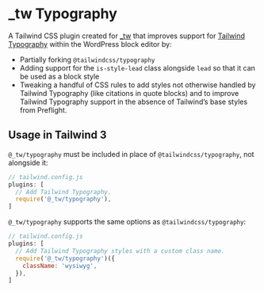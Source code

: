 # \_tw Typography

A Tailwind CSS plugin created for [\_tw](https://underscoretw.com/) that improves support for [Tailwind Typography](https://github.com/tailwindlabs/tailwindcss-typography) within the WordPress block editor by:

- Partially forking `@tailwindcss/typography`
- Adding support for the `is-style-lead` class alongside `lead` so that it can be used as a block style
- Tweaking a handful of CSS rules to add styles not otherwise handled by Tailwind Typography (like citations in quote blocks) and to improve Tailwind Typography support in the absence of Tailwind’s base styles from Preflight.

## Usage in Tailwind 3

`@_tw/typography` must be included in place of `@tailwindcss/typography`, not alongside it:

```js
// tailwind.config.js
plugins: [
  // Add Tailwind Typography.
  require('@_tw/typography'),
]
```

`@_tw/typography` supports the same options as `@tailwindcss/typography`:

```js
// tailwind.config.js
plugins: [
  // Add Tailwind Typography styles with a custom class name.
  require('@_tw/typography')({
    className: 'wysiwyg',
  }),
]
```
